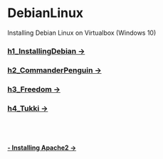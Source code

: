 # DebianLinux
Installing Debian Linux on Virtualbox (Windows 10)


### [h1_InstallingDebian ->](https://github.com/LiljestromNadja/DebianLinux/blob/main/h1_InstallingDebian.md)  
### [h2_CommanderPenguin ->](https://github.com/LiljestromNadja/DebianLinux/blob/main/h2_CommanderPenguin.md)  
### [h3_Freedom ->](https://github.com/LiljestromNadja/DebianLinux/blob/main/h3_Freedom.md)  
### [h4_Tukki ->](https://github.com/LiljestromNadja/DebianLinux/blob/main/h4_Tukki.md)
<br></br>

#### [- Installing Apache2 ->](https://github.com/LiljestromNadja/DebianLinux/blob/main/InstallingApache2.md)

